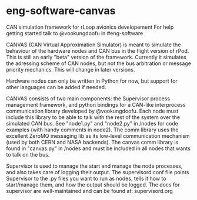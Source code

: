 # eng-software-canvas
CAN simulation framework for rLoop avionics developement
For help getting started talk to @vookungdoofu in #eng-software


CANVAS (CAN Virtual Approximation Simulator) is meant to simulate the behaviour of the hardware nodes and CAN bus in the flight 
version of rPod. This is still an early "beta" version of the framework. Currently it simulates the adressing scheme of CAN nodes, but not the bus arbitration or message priority mechanics. This will change in later versions.


Hardware nodes can only be written in Python for now, but support for other languages can be added if needed.


CANVAS consists of two main components: the Supervisor process management framework, and python bindings for a CAN-like interprocess communication library developed by @vookungdoofu. Each node must include this library to be able to talk with the rest of the system over the simulated CAN bus. See "node1.py" and "node2.py" in /nodes for code examples (with handy comments in node2). The comm library uses the excellent ZeroMQ messaging lib as its low-level communication mechanism (used by both CERN and NASA backends). The canvas comm library is found in "canvas.py" in /nodes and must be included in all nodes that wants to talk on the bus. 

Supervisor is used to manage the start and manage the node processes, and also takes care of logging their output. The supervisord.conf file points Supervisor to the .py files you want to run as nodes, tells it how to start/manage them, and how the output should be logged. The docs for supervisor are well-maintained and can be found at: supervisord.org

